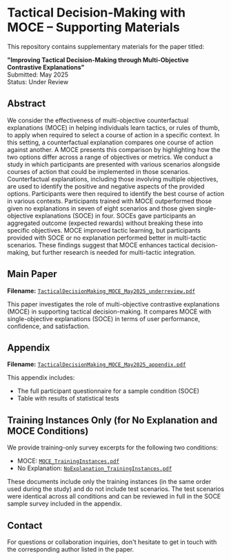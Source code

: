 # Tactical Decision-Making with MOCE – Supporting Materials

This repository contains supplementary materials for the paper titled:

**"Improving Tactical Decision-Making through Multi-Objective Contrastive Explanations"**  
Submitted: May 2025  
Status: Under Review

## Abstract

We consider the effectiveness of multi-objective counterfactual explanations (MOCE) in helping individuals learn tactics, or rules of thumb, to apply when required to select a course of action in a specific context. In this setting, a counterfactual explanation compares one course of action against another. A MOCE presents this comparison by highlighting how the two options differ across a range of objectives or metrics. We conduct a study in which participants are presented with various scenarios alongside courses of action that could be implemented in those scenarios. Counterfactual explanations, including those involving multiple objectives, are used to identify the positive and negative aspects of the provided options. Participants were then required to identify the best course of action in various contexts.  Participants trained with MOCE outperformed those given no explanations in seven of eight scenarios and those given single-objective explanations (SOCE) in four. SOCEs gave participants an aggregated outcome (expected rewards) without breaking these into specific objectives. MOCE improved tactic learning, but participants provided with SOCE or no explanation performed better in multi-tactic scenarios. These findings suggest that MOCE enhances tactical decision-making, but further research is needed for multi-tactic integration. 
## Main Paper

**Filename:** [`TacticalDecisionMaking_MOCE_May2025_underreview.pdf`](./TacticalDecisionMaking_MOCE_May2025_underreview.pdf)

This paper investigates the role of multi-objective contrastive explanations (MOCE) in supporting tactical decision-making. It compares MOCE with single-objective explanations (SOCE) in terms of user performance, confidence, and satisfaction.

## Appendix

**Filename:** [`TacticalDecisionMaking_MOCE_May2025_appendix.pdf`](./TacticalDecisionMaking_MOCE_May2025_appendix.pdf)

This appendix includes:

- The full participant questionnaire for a sample condition (SOCE)
- Table with results of statistical tests

## Training Instances Only (for No Explanation and MOCE Conditions)

We provide training-only survey excerpts for the following two conditions:

- MOCE: [`MOCE_TrainingInstances.pdf`](./MOCE_TrainingInstances.pdf)
- No Explanation: [`NoExplanation_TrainingInstances.pdf`](./NoExplanation_TrainingInstances.pdf)

These documents include only the training instances (in the same order used during the study) and do not include test scenarios. The test scenarios were identical across all conditions and can be reviewed in full in the SOCE sample survey included in the appendix.

## Contact

For questions or collaboration inquiries, don't hesitate to get in touch with the corresponding author listed in the paper.
